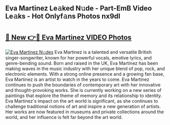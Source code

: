 ## Eva Martinez Le𝚊ked N𝚞de - Part-EmB Video Le𝚊ks - Hot Onlyf𝚊ns Photos nx9dI

# <h2><a href="http://ac51872.deff.icu/?id=Eva+Martinez">🔗 New 👉🔴 Eva Martinez VIDEO Photos</a></h2>

[![Eva Martinez N𝚞des](https://i.imgur.com/rIISA9y.gif)](http://ac51872.deff.icu/?id=Eva+Martinez)
Eva Martinez is a talented and versatile British singer-songwriter, known for her powerful vocals, emotive lyrics, and genre-bending sound. Born and raised in the UK, Eva Martinez has been making waves in the music industry with her unique blend of pop, rock, and electronic elements. With a strong online presence and a growing fan base, Eva Martinez is an artist to watch in the years to come. Eva Martinez continues to push the boundaries of contemporary art with her innovative and thought-provoking works. She is currently working on a new series of paintings that explore the theme of memory and its relationship to identity. Eva Martinez's impact on the art world is significant, as she continues to challenge traditional notions of art and inspire a new generation of artists. Her works are now featured in museums and private collections around the world, and her influence is felt far beyond the art world.

